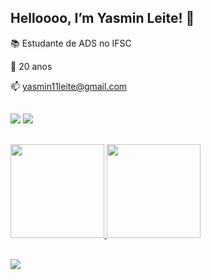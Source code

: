 ## Helloooo, I’m Yasmin Leite! 🐞

📚 Estudante de ADS no IFSC

💫 20 anos

📫 yasmin11leite@gmail.com 

##
<div> 
    <a href="https://instagram.com/yasmiin.leite" target="_blank"><img src="https://img.shields.io/badge/-Instagram-%23E4405F?style=for-the-badge&logo=instagram&logoColor=white" target="_blank"></a>
    <a href="https://twitter.com/lleiteyasmin"></a>
    <a href="https://twitter.com/lleiteyasmin" target="_blank"><img src="https://img.shields.io/badge/Twitter-1DA1F2?style=for-the-badge&logo=twitter&logoColor=white"/> 
</div>

##
<div align="block">
  <a href="https://github.com/yasminleite">
  <img height="150em" src="https://github-readme-stats.vercel.app/api?username=yasminleite&show_icons=true&theme=dracula&include_all_commits=true&count_private=true"/>
  <img height="150em" src="https://github-readme-stats.vercel.app/api/top-langs/?username=yasminleite&layout=compact&langs_count=7&theme=dracula&include_all_commits=true&count_private=true"/>
<br>
<br>

![](https://komarev.com/ghpvc/?username=yasminleitet&color=DD6387)
